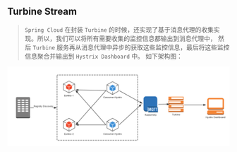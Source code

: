 ## Turbine Stream
> `Spring Cloud` 在封装 `Turbine` 的时候，还实现了基于消息代理的收集实现。所以，我们可以将所有需要收集的监控信息都输出到消息代理中，
然后 `Turbine` 服务再从消息代理中异步的获取这些监控信息，最后将这些监控信息聚合并输出到 `Hystrix Dashboard` 中。
如下架构图：

![](docs/turbine-stream.png)
